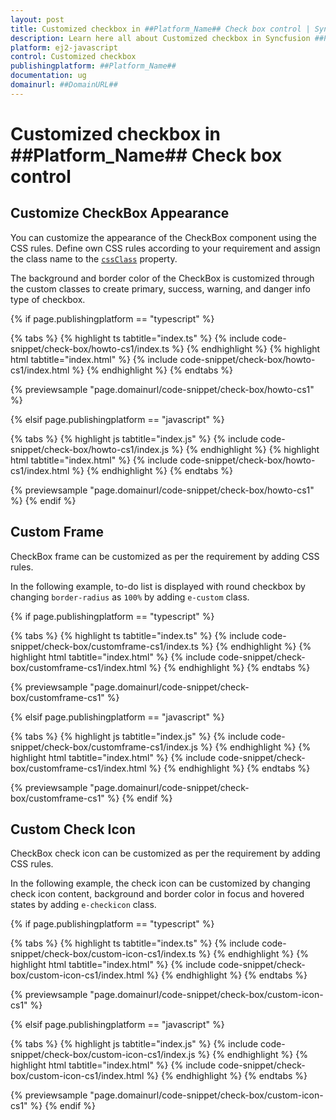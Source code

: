 ```yaml
---
layout: post
title: Customized checkbox in ##Platform_Name## Check box control | Syncfusion
description: Learn here all about Customized checkbox in Syncfusion ##Platform_Name## Check box control of Syncfusion Essential JS 2 and more.
platform: ej2-javascript
control: Customized checkbox 
publishingplatform: ##Platform_Name##
documentation: ug
domainurl: ##DomainURL##
---
```


# Customized checkbox in ##Platform_Name## Check box control

## Customize CheckBox Appearance

You can customize the appearance of the CheckBox component using the CSS rules. Define own CSS rules according to your requirement and assign the class name to the [`cssClass`](../../api/check-box#cssclass) property.

The background and border color of the CheckBox is customized through the custom classes to create primary, success, warning, and danger info type of checkbox.

{% if page.publishingplatform == "typescript" %}

 {% tabs %}
{% highlight ts tabtitle="index.ts" %}
{% include code-snippet/check-box/howto-cs1/index.ts %}
{% endhighlight %}
{% highlight html tabtitle="index.html" %}
{% include code-snippet/check-box/howto-cs1/index.html %}
{% endhighlight %}
{% endtabs %}
        
{% previewsample "page.domainurl/code-snippet/check-box/howto-cs1" %}

{% elsif page.publishingplatform == "javascript" %}

{% tabs %}
{% highlight js tabtitle="index.js" %}
{% include code-snippet/check-box/howto-cs1/index.js %}
{% endhighlight %}
{% highlight html tabtitle="index.html" %}
{% include code-snippet/check-box/howto-cs1/index.html %}
{% endhighlight %}
{% endtabs %}

{% previewsample "page.domainurl/code-snippet/check-box/howto-cs1" %}
{% endif %}

## Custom Frame

CheckBox frame can be customized as per the requirement by adding CSS rules.

In the following example, to-do list is displayed with round checkbox by changing `border-radius` as `100%` by adding `e-custom` class.

{% if page.publishingplatform == "typescript" %}

 {% tabs %}
{% highlight ts tabtitle="index.ts" %}
{% include code-snippet/check-box/customframe-cs1/index.ts %}
{% endhighlight %}
{% highlight html tabtitle="index.html" %}
{% include code-snippet/check-box/customframe-cs1/index.html %}
{% endhighlight %}
{% endtabs %}
        
{% previewsample "page.domainurl/code-snippet/check-box/customframe-cs1" %}

{% elsif page.publishingplatform == "javascript" %}

{% tabs %}
{% highlight js tabtitle="index.js" %}
{% include code-snippet/check-box/customframe-cs1/index.js %}
{% endhighlight %}
{% highlight html tabtitle="index.html" %}
{% include code-snippet/check-box/customframe-cs1/index.html %}
{% endhighlight %}
{% endtabs %}

{% previewsample "page.domainurl/code-snippet/check-box/customframe-cs1" %}
{% endif %}

## Custom Check Icon

CheckBox check icon can be customized as per the requirement by adding CSS rules.

In the following example, the check icon can be customized by changing check icon content, background and border color in focus and hovered states by adding `e-checkicon` class.

{% if page.publishingplatform == "typescript" %}

 {% tabs %}
{% highlight ts tabtitle="index.ts" %}
{% include code-snippet/check-box/custom-icon-cs1/index.ts %}
{% endhighlight %}
{% highlight html tabtitle="index.html" %}
{% include code-snippet/check-box/custom-icon-cs1/index.html %}
{% endhighlight %}
{% endtabs %}
        
{% previewsample "page.domainurl/code-snippet/check-box/custom-icon-cs1" %}

{% elsif page.publishingplatform == "javascript" %}

{% tabs %}
{% highlight js tabtitle="index.js" %}
{% include code-snippet/check-box/custom-icon-cs1/index.js %}
{% endhighlight %}
{% highlight html tabtitle="index.html" %}
{% include code-snippet/check-box/custom-icon-cs1/index.html %}
{% endhighlight %}
{% endtabs %}

{% previewsample "page.domainurl/code-snippet/check-box/custom-icon-cs1" %}
{% endif %}